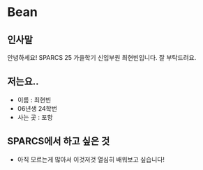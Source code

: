 # Bean

## 인사말
안녕하세요! SPARCS 25 가을학기 신입부원 최현빈입니다. 잘 부탁드려요.

## 저는요..
+ 이름 : 최현빈
+ 06년생 24학번
+ 사는 곳 : 포항

## SPARCS에서 하고 싶은 것
+ 아직 모르는게 많아서 이것저것 열심히 배워보고 싶습니다!

